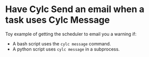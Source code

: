 # Have Cylc Send an email when a task uses Cylc Message
Toy example of getting the scheduler to email you a warning if:

- A bash script uses the `cylc message` command.
- A python script uses `cylc message` in a subprocess.

